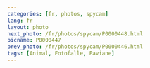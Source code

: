 ```yaml
---
categories: [fr, photos, spycam]
lang: fr
layout: photo
next_photo: /fr/photos/spycam/P0000448.html
picname: P0000447
prev_photo: /fr/photos/spycam/P0000446.html
tags: [Animal, Fotofalle, Paviane]
---
```

